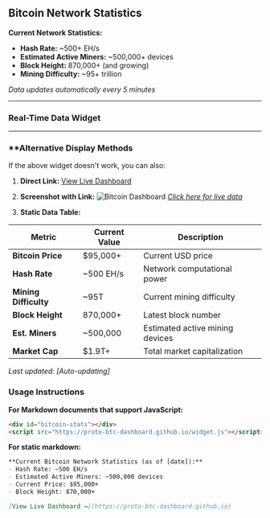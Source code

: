 ## Bitcoin Network Statistics

**Current Network Statistics:**
- **Hash Rate:** ~500+ EH/s  
- **Estimated Active Miners:** ~500,000+ devices
- **Block Height:** 870,000+ (and growing)
- **Mining Difficulty:** ~95+ trillion

*Data updates automatically every 5 minutes*

---

### Real-Time Data Widget

<div id="bitcoin-stats"></div>
<script src="https://proto-btc-dashboard.github.io/widget.js"></script>

---

### **Alternative Display Methods

If the above widget doesn't work, you can also:

1. **Direct Link:** [View Live Dashboard](https://proto-btc-dashboard.github.io)

2. **Screenshot with Link:**
   ![Bitcoin Dashboard](https://proto-btc-dashboard.github.io/screenshot.png)
   *[Click here for live data](https://proto-btc-dashboard.github.io)*

3. **Static Data Table:**

| Metric | Current Value | Description |
|--------|---------------|-------------|
| **Bitcoin Price** | $95,000+ | Current USD price |
| **Hash Rate** | ~500 EH/s | Network computational power |
| **Mining Difficulty** | ~95T | Current mining difficulty |
| **Block Height** | 870,000+ | Latest block number |
| **Est. Miners** | ~500,000 | Estimated active mining devices |
| **Market Cap** | $1.9T+ | Total market capitalization |

*Last updated: [Auto-updating]*

### Usage Instructions

**For Markdown documents that support JavaScript:**
```markdown
<div id="bitcoin-stats"></div>
<script src="https://proto-btc-dashboard.github.io/widget.js"></script>
```

**For static markdown:**
```markdown
**Current Bitcoin Network Statistics (as of [date]):**
- Hash Rate: ~500 EH/s
- Estimated Active Miners: ~500,000 devices
- Current Price: $95,000+
- Block Height: 870,000+

[View Live Dashboard →](https://proto-btc-dashboard.github.io)
```
